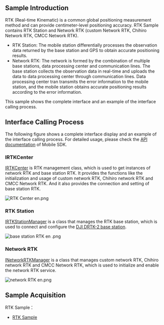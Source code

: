 ## Sample Introduction

RTK (Real-time Kinematic) is a common global positioning measurement method and can provide centimeter-level positioning accuracy. RTK Sample contains RTK Station and Network RTK (custom Network RTK, Chihiro Network RTK, CMCC Network RTK).

* RTK Station: The mobile station differentially processes the observation data returned by the base station and GPS to obtain accurate positioning results.
* Network RTK: The network is formed by the combination of multiple base stations, data processing center and communication lines. The base station collects the observation data in real-time and uploads the data to data processing center through communication lines. Data processing center tran transmits the error information to the mobile station, and the mobile station obtains accurate positioning results according to the error information.

This sample shows the complete interface and an example of the interface calling process.


## Interface Calling Process
The following figure shows a complete interface display and an example of the interface calling process. For detailed usage, please check the [API documentation](https://developer.dji.com/api-reference-v5/android-api/Components/IRTKCenter/IRTKCenter.html) of Mobile SDK.

### IRTKCenter
[IRTKCenter](https://developer.dji.com/api-reference-v5/android-api/Components/IRTKCenter/IRTKCenter.html) is RTK management class, which is used to get instances of network RTK and base station RTK. It provides the functions like the initialization and usage of custom network RTK, Chihiro network RTK and CMCC Network RTK. And it also provides the connection and setting of base station RTK. 


![RTK Center en.png](https://terra-1-g.djicdn.com/71a7d383e71a4fb8887a310eb746b47f/msdk/Documentation/V5.1/RTK%20Center%20en.png)

### RTK Station
[IRTKStationManager](https://developer.dji.com/api-reference-v5/android-api/Components/IRTKCenter/IRTKStationManager.html) is a class that manages the RTK base station, which is used to connect and configure the [DJI DRTK-2 base station](https://www.dji.com/d-rtk-2?site=brandsite&from=insite_search).

![base station RTK en .png](https://terra-1-g.djicdn.com/84f990b0bbd145e6a3930de0c55d3b2b/admin/doc/c0dbe38f-3bd9-4a63-853e-f284f8f083ec.png)


### Network RTK
[INetworkRTKManager](https://developer.dji.com/api-reference-v5/android-api/Components/IRTKCenter/INetworkRTKManager.html) is a class that manages custom network RTK, Chihiro network RTK and CMCC Network RTK, which is used to initialize and enable the network RTK service.

![network RTK en.png](https://terra-1-g.djicdn.com/71a7d383e71a4fb8887a310eb746b47f/msdk/Documentation/V5.1/network%20RTK%20en.png)

## Sample Acquisition

RTK Sample：
* [RTK Sample](https://github.com/dji-sdk/Mobile-SDK-Android-V5/tree/dev-sdk-main/SampleCode-V5/android-sdk-v5-sample/src/main/java/dji/sampleV5/aircraft)